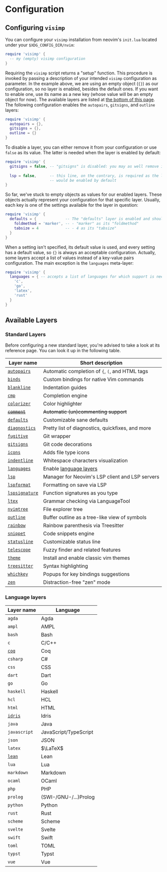# Configuration

## Configuring `visimp`

You can configure your `visimp` installation from neovim's `init.lua` located
under your `$XDG_CONFIG_DIR/nvim`:

```lua
require 'visimp' {
  -- my (empty) visimp configuration
}
```

Requiring the `visimp` script returns a "setup" function. This procedure
is invoked by passing a description of your intended `visimp` configuration as
parameter. In the example above, we are using an empty object (`{}`) as our
configuration, so no layer is enabled, besides the default ones. If you want
to enable one, use its name as a new key (whose value will be an empty object
for now). The available layers are listed at [the bottom of this page](#available-layers). The following configuration enables the `autopairs`,
`gitsigns`, and `outline` layers:

```lua
require 'visimp' {
  autopairs = {},
  gitsigns = {},
  outline = {}
}
```

To disable a layer, you can either remove it from your configuration or use
`false` as its value. The latter is needed when the layer is enabled by default:

```lua
require 'visimp' {
  gitsigns = false, -- "gitsigns" is disabled: you may as well remove its entry
  
  lsp = false,      -- this line, on the contrary, is required as the layer
                    -- would be enabled by default
}
```

So far, we've stuck to empty objects as values for our enabled layers. These
objects actually represent your configuration for that specific layer. Usually,
each key is one of the settings available for the layer in question:

```lua
require 'visimp' {
  defaults = {             -- The "defaults" layer is enabled and should use:
    foldmethod = 'marker', -- - "marker" as its "foldmethod"
    tabsize = 4            -- - 4 as its "tabsize"
  }
}
```

When a setting isn't specified, its default value is used, and every setting has
a default value, so `{}` is always an acceptable configuration. Actually, some
layers accept a list of values instead of a key-value pairs configuration. The
main exception is the `languages` meta-layer:

```lua
require 'visimp' {
  languages = { -- accepts a list of languages for which support is needed.
    'c',
    'go',
    'latex',
    'rust'
  }
}
```

## Available Layers

### Standard Layers

Before configuring a new standard layer, you're advised to take a look at its
reference page. You can look it up in the following table.

| Layer name                               | Short description                                |
| ---------------------------------------- | ------------------------------------------------ |
| [`autopairs`](layers/AUTOPAIRS.md)       | Automatic completion of `{`, `(`, and HTML tags  |
| [`binds`](layers/BINDS.md)               | Custom bindings for native Vim commands          |
| [`blankline`](layers/BLANKLINE.md)       | Indentation guides                               |
| [`cmp`](layers/CMP.md)                   | Completion engine                                |
| [`colorizer`](layers/COLORIZER.md)       | Color highlighter                                |
| ~~[`comment`](layers/COMMENT.md)~~       | ~~Automatic (un)commenting support~~             |
| [`defaults`](layers/DEFAULTS.md)         | Customizable sane defaults                       |
| [`diagnostics`](layers/DIAGNOSTICS.md)   | Pretty list of diagnostics, quickfixes, and more |
| [`fugitive`](layers/FUGITIVE.md)         | Git wrapper                                      |
| [`gitsigns`](layers/GITSIGNS.md)         | Git code decorations                             |
| [`icons`](layers/ICONS.md)               | Adds file type icons                             |
| [`indentline`](layers/INDENTLINE.md)     | Whitespace characters visualization              |
| [`languages`](layers/LANGUAGES.md)       | Enable [language layers](#language-layers)       |
| [`lsp`](layers/LSP.md)                   | Manager for Neovim's LSP client and LSP servers  |
| [`lspformat`](layers/LSPFORMAT.md)       | Formatting on save via LSP                       |
| [`lspsignature`](layers/LSPSIGNATURE.md) | Function signatures as you type                  |
| [`ltex`](layers/LTEX.md)                 | Grammar checking via LanguageTool                |
| [`nvimtree`](layers/NVIMTREE.md)         | File explorer tree                               |
| [`outline`](layers/OUTLINE.md)           | Buffer outline as a tree-like view of symbols    |
| [`rainbow`](layers/RAINBOW.md)           | Rainbow parenthesis via Treesitter               |
| [`snippet`](layers/SNIPPET.md)           | Code snippets engine                             |
| [`statusline`](layers/STATUSLINE.md)     | Customizable status line                         |
| [`telescope`](layers/TELESCOPE.md)       | Fuzzy finder and related features                |
| [`theme`](layers/THEME.md)               | Install and enable classic vim themes            |
| [`treesitter`](layers/TREESITTER.md)     | Syntax highlighting                              |
| [`whichkey`](layers/WHICHKEY.md)         | Popups for key bindings suggestions              |
| [`zen`](layers/ZEN.md)                   | Distraction-free "zen" mode                      |

### Language layers

| Layer name                    | Language              |
| ----------------------------- | --------------------- |
| `agda`                        | Agda                  |
| `ampl`                        | AMPL                  |
| `bash`                        | Bash                  |
| `c`                           | C/C++                 |
| [`coq`](languages/COQ.md)     | Coq                   |
| `csharp`                      | C#                    |
| `css`                         | CSS                   |
| `dart`                        | Dart                  |
| `go`                          | Go                    |
| `haskell`                     | Haskell               |
| `hcl`                         | HCL                   |
| `html`                        | HTML                  |
| [`idris`](languages/IDRIS.md) | Idris                 |
| `java`                        | Java                  |
| `javascript`                  | JavaScript/TypeScript |
| `json`                        | JSON                  |
| `latex`                       | $\LaTeX$              |
| [`lean`](languages/LEAN.md)   | Lean                  |
| `lua`                         | Lua                   |
| `markdown`                    | Markdown              |
| `ocaml`                       | OCaml                 |
| `php`                         | PHP                   |
| `prolog`                      | (SWI-/GNU-/...)Prolog |
| `python`                      | Python                |
| `rust`                        | Rust                  |
| `scheme`                      | Scheme                |
| `svelte`                      | Svelte                |
| `swift`                       | Swift                 |
| `toml`                        | TOML                  |
| `typst`                       | Typst                 |
| `vue`                         | Vue                   |

